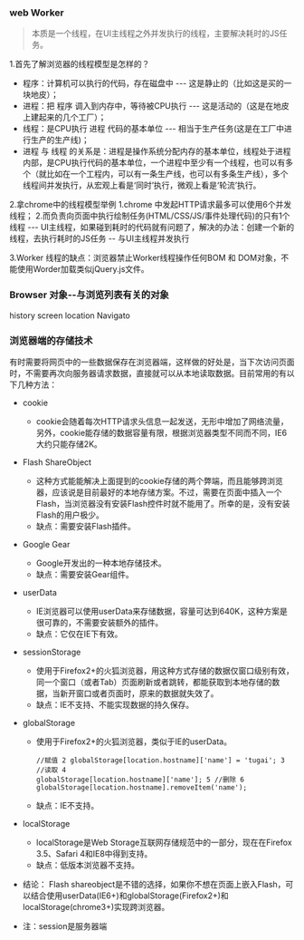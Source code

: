 ### web Worker
> 本质是一个线程，在UI主线程之外并发执行的线程，主要解决耗时的JS任务。

1.首先了解浏览器的线程模型是怎样的？
- 程序：计算机可以执行的代码，存在磁盘中 --- 这是静止的（比如这是买的一块地皮）；
- 进程：把 程序 调入到内存中，等待被CPU执行 --- 这是活动的（这是在地皮上建起来的几个工厂）；
- 线程：是CPU执行 进程 代码的基本单位 --- 相当于生产任务(这是在工厂中进行生产的生产线)；
- 进程 与 线程 的关系是：进程是操作系统分配内存的基本单位，线程处于进程内部，是CPU执行代码的基本单位，一个进程中至少有一个线程，也可以有多个（就比如在一个工程内，可以有一条生产线，也可以有多条生产线），多个线程间并发执行，从宏观上看是‘同时’执行，微观上看是‘轮流’执行。

2.拿chrome中的线程模型举例
1.chrome 中发起HTTP请求最多可以使用6个并发线程；
2.而负责向页面中执行绘制任务(HTML/CSS/JS/事件处理代码)的只有1个线程 --- UI主线程，如果碰到耗时的代码就有问题了，解决的办法：创建一个新的线程，去执行耗时的JS任务 -- 与UI主线程并发执行

3.Worker 线程的缺点：浏览器禁止Worker线程操作任何BOM 和 DOM对象，不能使用Worder加载类似jQuery.js文件。

    
### Browser 对象--与浏览列表有关的对象
history screen location Navigato

### 浏览器端的存储技术
有时需要将网页中的一些数据保存在浏览器端，这样做的好处是，当下次访问页面时，不需要再次向服务器请求数据，直接就可以从本地读取数据。目前常用的有以下几种方法：
- cookie
    - cookie会随着每次HTTP请求头信息一起发送，无形中增加了网络流量，另外，cookie能存储的数据容量有限，根据浏览器类型不同而不同，IE6大约只能存储2K。
- Flash ShareObject
    - 这种方式能能解决上面提到的cookie存储的两个弊端，而且能够跨浏览器，应该说是目前最好的本地存储方案。不过，需要在页面中插入一个Flash，当浏览器没有安装Flash控件时就不能用了。所幸的是，没有安装Flash的用户极少。
    - 缺点：需要安装Flash插件。
- Google Gear
    - Google开发出的一种本地存储技术。
    - 缺点：需要安装Gear组件。
- userData
    - IE浏览器可以使用userData来存储数据，容量可达到640K，这种方案是很可靠的，不需要安装额外的插件。
    - 缺点：它仅在IE下有效。
- sessionStorage
    - 使用于Firefox2+的火狐浏览器，用这种方式存储的数据仅窗口级别有效，同一个窗口（或者Tab）页面刷新或者跳转，都能获取到本地存储的数据，当新开窗口或者页面时，原来的数据就失效了。
    - 缺点：IE不支持、不能实现数据的持久保存。
- globalStorage
    - 使用于Firefox2+的火狐浏览器，类似于IE的userData。
        ```
        //赋值 2 globalStorage[location.hostname]['name'] = 'tugai'; 3 //读取 4 
        globalStorage[location.hostname]['name']; 5 //删除 6 
        globalStorage[location.hostname].removeItem('name');
        ```

    - 缺点：IE不支持。
- localStorage
    - localStorage是Web Storage互联网存储规范中的一部分，现在在Firefox 3.5、Safari 4和IE8中得到支持。
    - 缺点：低版本浏览器不支持。
- 结论：
Flash shareobject是不错的选择，如果你不想在页面上嵌入Flash，可以结合使用userData(IE6+)和globalStorage(Firefox2+)和localStorage(chrome3+)实现跨浏览器。

- 注：session是服务器端
    